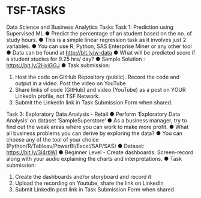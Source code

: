 # TSF-TASKS
Data Science and Business Analytics Tasks
Task 1: Prediction using Supervised ML
● Predict the percentage of an student based on the no. of study hours.
● This is a simple linear regression task as it involves just 2 variables.
● You can use R, Python, SAS Enterprise Miner or any other tool
● Data can be found at http://bit.ly/w-data
● What will be predicted score if a student studies for 9.25 hrs/ day?
● Sample Solution : https://bit.ly/2HxiGGJ
● Task submission:
1. Host the code on GitHub Repository (public). Record the code and output in
a video. Post the video on YouTube
2. Share links of code (GitHub) and video (YouTube) as a post on YOUR
LinkedIn profile, not TSF Network.
3. Submit the LinkedIn link in Task Submission Form when shared.

Task 3: Exploratory Data Analysis - Retail
● Perform ‘Exploratory Data Analysis’ on dataset ‘SampleSuperstore’
● As a business manager, try to find out the weak areas where you can work to
make more profit.
● What all business problems you can derive by exploring the data?
● You can choose any of the tool of your choice
(Python/R/Tableau/PowerBI/Excel/SAP/SAS)
● Dataset: https://bit.ly/3i4rbWl
● Beginner Level - Create dashboards. Screen-record along with your audio
explaining the charts and interpretations.
● Task submission:
1. Create the dashboards and/or storyboard and record it
2. Upload the recording on Youtube, share the link on LinkedIn
3. Submit LinkedIn post link in Task Submission Form when shared
